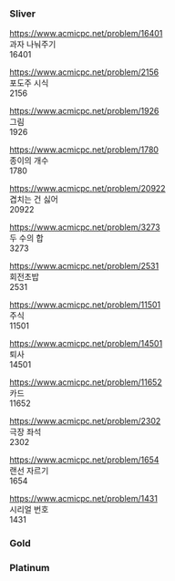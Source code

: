 ### Sliver

https://www.acmicpc.net/problem/16401<br/>
과자 나눠주기<br/>
16401

https://www.acmicpc.net/problem/2156<br/>
포도주 시식<br/>
2156

https://www.acmicpc.net/problem/1926<br/>
그림<br/>
1926

https://www.acmicpc.net/problem/1780<br/>
종이의 개수<br/>
1780

https://www.acmicpc.net/problem/20922<br/>
겹치는 건 싫어<br/>
20922

https://www.acmicpc.net/problem/3273<br/>
두 수의 합<br/>
3273

https://www.acmicpc.net/problem/2531<br/>
회전초밥<br/>
2531

https://www.acmicpc.net/problem/11501<br/>
주식<br/>
11501

https://www.acmicpc.net/problem/14501<br/>
퇴사<br/>
14501

https://www.acmicpc.net/problem/11652<br/>
카드<br/>
11652

https://www.acmicpc.net/problem/2302<br/>
극장 좌석<br/>
2302

https://www.acmicpc.net/problem/1654<br/>
랜선 자르기<br/>
1654

https://www.acmicpc.net/problem/1431<br/>
시리얼 번호<br/>
1431

### Gold



### Platinum

